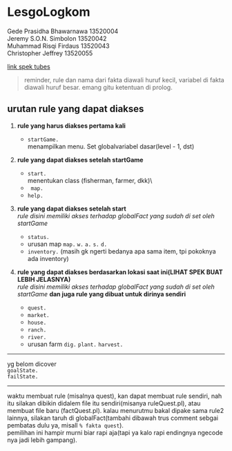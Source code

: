 # LesgoLogkom

Gede Prasidha Bhawarnawa 13520004\
Jeremy S.O.N. Simbolon 13520042\
Muhammad Risqi Firdaus 13520043\
Christopher Jeffrey 13520055

[link spek tubes](https://docs.google.com/document/d/15iaOJ1DnSfNMVwf6HU0i5PdTpW8opQNcFwil6gcQzq4/edit)

> reminder, rule dan nama dari fakta diawali huruf kecil, variabel di fakta diawali huruf besar. emang gitu ketentuan di prolog.

## urutan rule yang dapat diakses

1. **rule yang harus diakses pertama kali**

   - `startGame.`\
     menampilkan menu. Set globalvariabel dasar(level - 1, dst)

2. **rule yang dapat diakses setelah startGame**

   - `start.`\
     menentukan class (fisherman, farmer, dkk)\
   - ` map.`
   - `help.`

3. **rule yang dapat diakses setelah start**\
    _rule disini memiliki akses terhadap globalFact yang sudah di set oleh startGame_

   - `status.`
   - urusan map
     `map.`
     `w.`
     `a.`
     `s.`
     `d.`
   - `inventory.`
     (masih gk ngerti bedanya apa sama item, tpi pokoknya ada inventory)

4. **rule yang dapat diakses berdasarkan lokasi saat ini(LIHAT SPEK BUAT LEBIH JELASNYA)**\
   _rule disini memiliki akses terhadap globalFact yang sudah di set oleh startGame_ **dan juga rule yang dibuat untuk dirinya sendiri**
   - `quest.`
   - `market.`
   - `house.`
   - `ranch.`
   - `river.`
   - urusan farm
     `dig.`
     `plant.`
     `harvest.`

---

yg belom dicover\
`goalState.`\
`failState.`

---

waktu membuat rule (misalnya quest), kan dapat membuat rule sendiri, nah itu silakan dibikin didalem file itu sendiri(misanya ruleQuest.pl), atau membuat file baru (factQuest.pl). kalau menurutmu bakal dipake sama rule2 lainnya, silakan taruh di globalFact(tambahi dibawah trus comment sebgai pembatas dulu ya, misall `% fakta quest`).\
pemilihan ini hampir murni biar rapi aja(tapi ya kalo rapi endingnya ngecode nya jadi lebih gampang).

